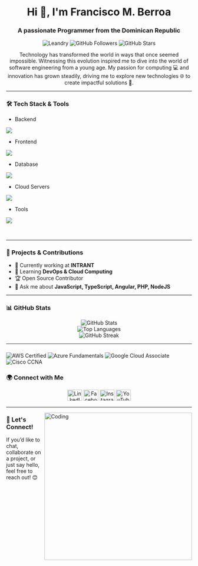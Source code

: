 <h1 align="center">Hi 👋, I'm Francisco M. Berroa</h1>
<h3 align="center">A passionate Programmer from the Dominican Republic</h3>
<p align="center">
  <img src="https://komarev.com/ghpvc/?username=Leandry03&label=Profile%20views&color=0e75b6&style=flat" alt="Leandry" />
  <img src="https://img.shields.io/github/followers/Leandry03?style=social" alt="GitHub Followers" />
  <img src="https://img.shields.io/github/stars/Leandry03?style=social" alt="GitHub Stars" />
</p>

<p align="center">
  Technology has transformed the world in ways that once seemed impossible. Witnessing this evolution inspired me to dive into the world of software engineering from a young age. My passion for computing 💻 and innovation has grown steadily, driving me to explore new technologies 🌐 to create impactful solutions 🚀.
</p>

---

### 🛠️ Tech Stack & Tools
<div align="left">
  
- Backend
<p align="left">
  <a href="https://skillicons.dev">
    <img src="https://skillicons.dev/icons?i=php,laravel,java,nodejs,express,nestjs" />
  </a>
</p>

- Frontend
<p align="left">
  <a href="https://skillicons.dev">
    <img src="https://skillicons.dev/icons?i=ts,js,react,nextjs,angular" />
  </a>
</p>

- Database
<p align="left">
  <a href="https://skillicons.dev">
    <img src="https://skillicons.dev/icons?i=mongodb,mysql,postgresql" />
  </a>
</p>

- Cloud Servers
<p align="left">
  <a href="https://skillicons.dev">
    <img src="https://skillicons.dev/icons?i=azure,firebase" />
  </a>
</p>

- Tools
<p align="left">
  <a href="https://skillicons.dev">
    <img src="https://skillicons.dev/icons?i=git,github,docker,vscode,postman" />
  </a>
</p>

<br/>
</div>

---

### 🚀 Projects & Contributions
- 🔭 Currently working at **INTRANT**
- 🌱 Learning **DevOps & Cloud Computing**
- 🏆 Open Source Contributor
- 💬 Ask me about **JavaScript, TypeScript, Angular, PHP, NodeJS**

---

### 📊 GitHub Stats
<div align="center">
  <img src="https://github-readme-stats.vercel.app/api?username=Leandry03&theme=dark&show_icons=true&hide_border=true" alt="GitHub Stats" />
  <br>
  <img src="https://github-readme-stats.vercel.app/api/top-langs/?username=Leandry03&theme=dark&layout=compact&hide_border=true" alt="Top Languages" />
  <br>
  <img src="https://streak-stats.demolab.com?user=Leandry03&theme=dark&hide_border=true" alt="GitHub Streak" />
</div>

---

### 
<p align="left"> <img src="https://img.shields.io/badge/AWS-Certified%20Cloud%20Practitioner-orange?logo=amazonaws&logoColor=white" alt="AWS Certified" /> <img src="https://img.shields.io/badge/Microsoft-Azure%20Fundamentals-blue?logo=microsoftazure&logoColor=white" alt="Azure Fundamentals" /> <img src="https://img.shields.io/badge/Google-Cloud%20Associate-4285F4?logo=googlecloud&logoColor=white" alt="Google Cloud Associate" /> <img src="https://img.shields.io/badge/Cisco-CCNA-red?logo=cisco&logoColor=white" alt="Cisco CCNA" /> </p>

### 🌍 Connect with Me
<p align="center">
<a href="http://linkedin.com/in/francisco-miguel-berroa"><img src="https://raw.githubusercontent.com/rahuldkjain/github-profile-readme-generator/master/src/images/icons/Social/linked-in-alt.svg" alt="LinkedIn" height="30" width="40" /></a>
<a href="https://www.facebook.com/share/1HXrY1auV9/?mibextid=wwXIfr"><img src="https://raw.githubusercontent.com/rahuldkjain/github-profile-readme-generator/master/src/images/icons/Social/facebook.svg" alt="Facebook" height="30" width="40" /></a>
<a href="https://www.instagram.com/leandry_berroa?igsh=MTUyMjNsd2EycTY4Yg%3D%3D&utm_source=qr"><img src="https://raw.githubusercontent.com/rahuldkjain/github-profile-readme-generator/master/src/images/icons/Social/instagram.svg" alt="Instagram" height="30" width="40" /></a>
<a href="https://www.youtube.com/@leandrybelen2541"><img src="https://raw.githubusercontent.com/rahuldkjain/github-profile-readme-generator/master/src/images/icons/Social/youtube.svg" alt="YouTube" height="30" width="40" /></a>
</p>

---

<img align="right" alt="Coding" width="400" src="https://user-images.githubusercontent.com/74038190/229223263-cf2e4b07-2615-4f87-9c38-e37600f8381a.gif">

### 🤝 Let's Connect!
If you’d like to chat, collaborate on a project, or just say hello, feel free to reach out! 😊
